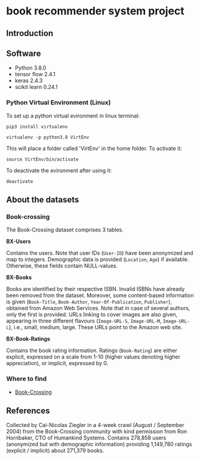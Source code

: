 # book recommender system project

## Introduction 

## Software 

- Python 3.8.0
- tensor flow 2.4.1
- keras 2.4.3
- scikit learn 0.24.1

### Python Virtual Environment (Linux)

To set up a python virtual evironment in linux terminal:

`pip3 install virtualenv`
 
`virtualenv -p python3.8 VirtEnv`

This will place a folder called 'VirtEnv' in the home folder.
To activate it:

`source VirtEnv/bin/activate`

To deactivate the evironment after using it:

`deactivate`

## About the datasets

### Book-crossing

The Book-Crossing dataset comprises 3 tables.

**BX-Users**

Contains the users. Note that user IDs (`User-ID`) have been anonymized and map to integers. Demographic data is provided (`Location`, `Age`) if available. Otherwise, these fields contain NULL-values.

**BX-Books**

Books are identified by their respective ISBN. Invalid ISBNs have already been removed from the dataset. Moreover, some content-based information is given (`Book-Title`, `Book-Author`, `Year-Of-Publication`, `Publisher`), obtained from Amazon Web Services. Note that in case of several authors, only the first is provided. URLs linking to cover images are also given, appearing in three different flavours (`Image-URL-S`, `Image-URL-M`, `Image-URL-L`), i.e., small, medium, large. These URLs point to the Amazon web site.

**BX-Book-Ratings**

Contains the book rating information. Ratings (`Book-Rating`) are either explicit, expressed on a scale from 1-10 (higher values denoting higher appreciation), or implicit, expressed by 0.

### Where to find
- [Book-Crossing](http://www2.informatik.uni-freiburg.de/~cziegler/BX/)


## References

Collected by Cai-Nicolas Ziegler in a 4-week crawl (August / September 2004) from the Book-Crossing community with kind permission from Ron Hornbaker, CTO of Humankind Systems. Contains 278,858 users (anonymized but with demographic information) providing 1,149,780 ratings (explicit / implicit) about 271,379 books. 
